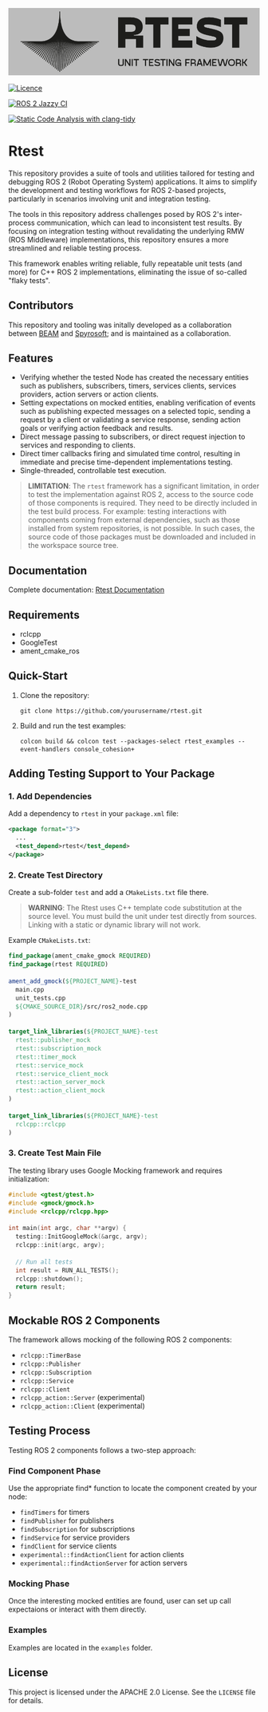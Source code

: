 ![Rtest Logo](rtest/doc/logo_h_grey.png)

[![Licence](https://img.shields.io/github/license/Beam-and-Spyrosoft/rtest?style=for-the-badge)](./LICENSE)

[![ROS 2 Jazzy CI](https://github.com/Beam-and-Spyrosoft/rtest/actions/workflows/ros2-pull-request.yml/badge.svg?branch=main)](https://github.com/Beam-and-Spyrosoft/rtest/actions/workflows/ros2-pull-request.yml)

[![Static Code Analysis with clang-tidy](https://github.com/Beam-and-Spyrosoft/rtest/actions/workflows/ros2-clang-tidy.yml/badge.svg)](https://github.com/Beam-and-Spyrosoft/rtest/actions/workflows/ros2-clang-tidy.yml)


# Rtest

This repository provides a suite of tools and utilities tailored for testing and debugging ROS 2 (Robot Operating System) applications. It aims to simplify the development and testing workflows for ROS 2-based projects, particularly in scenarios involving unit and integration testing. 

The tools in this repository address challenges posed by ROS 2's inter-process communication, which can lead to inconsistent test results. By focusing on integration testing without revalidating the underlying RMW (ROS Middleware) implementations, this repository ensures a more streamlined and reliable testing process.

This framework enables writing reliable, fully repeatable unit tests (and more) for C++ ROS 2 implementations, eliminating the issue of so-called "flaky tests".

## Contributors
This repository and tooling was initally developed as a collaboration between [BEAM](https://beam.global/) and [Spyrosoft](https://spyro-soft.com/); and is maintained as a collaboration.

## Features

- Verifying whether the tested Node has created the necessary entities such as publishers, subscribers, timers, services clients, services providers, action servers or action clients.
- Setting expectations on mocked entities, enabling verification of events such as publishing expected messages on a selected topic, sending a request by a client or validating a service response, sending action goals or verifying action feedback and results.
- Direct message passing to subscribers, or direct request injection to services and responding to clients.
- Direct timer callbacks firing and simulated time control, resulting in immediate and precise time-dependent implementations testing.
- Single-threaded, controllable test execution.

> **LIMITATION**: The `rtest` framework has a significant limitation, in order to test the implementation against ROS 2, access to the source code of those components is required. They need to be directly included in the test build process.
For example: testing interactions with components coming from external dependencies, such as those installed from system repositories, is not possible. In such cases, the source code of those packages must be downloaded and included in the workspace source tree.

## Documentation

Complete documentation: [Rtest Documentation](https://rtest.readthedocs.io/en/latest/)

## Requirements

- rclcpp
- GoogleTest
- ament_cmake_ros

## Quick-Start

1. Clone the repository:
    ```
    git clone https://github.com/yourusername/rtest.git
    ```
2. Build and run the test examples:
    ```
    colcon build && colcon test --packages-select rtest_examples --event-handlers console_cohesion+
    ```

## Adding Testing Support to Your Package

### 1. Add Dependencies

Add a dependency to `rtest` in your `package.xml` file:

```xml
<package format="3">
  ...
  <test_depend>rtest</test_depend>
</package>
```

### 2. Create Test Directory

Create a sub-folder `test` and add a `CMakeLists.txt` file there.

> **WARNING**: The Rtest uses C++ template code substitution at the source level. You must build the unit under test directly from sources. Linking with a static or dynamic library will not work.

Example `CMakeLists.txt`:

```cmake
find_package(ament_cmake_gmock REQUIRED)
find_package(rtest REQUIRED)

ament_add_gmock(${PROJECT_NAME}-test
  main.cpp
  unit_tests.cpp
  ${CMAKE_SOURCE_DIR}/src/ros2_node.cpp
)

target_link_libraries(${PROJECT_NAME}-test
  rtest::publisher_mock
  rtest::subscription_mock
  rtest::timer_mock
  rtest::service_mock
  rtest::service_client_mock
  rtest::action_server_mock
  rtest::action_client_mock
)

target_link_libraries(${PROJECT_NAME}-test
  rclcpp::rclcpp
)
```

### 3. Create Test Main File

The testing library uses Google Mocking framework and requires initialization:

```cpp
#include <gtest/gtest.h>
#include <gmock/gmock.h>
#include <rclcpp/rclcpp.hpp>

int main(int argc, char **argv) {
  testing::InitGoogleMock(&argc, argv);
  rclcpp::init(argc, argv);

  // Run all tests
  int result = RUN_ALL_TESTS();
  rclcpp::shutdown();
  return result;
}
```

## Mockable ROS 2 Components

The framework allows mocking of the following ROS 2 components:

- `rclcpp::TimerBase`
- `rclcpp::Publisher`
- `rclcpp::Subscription`
- `rclcpp::Service`
- `rclcpp::Client`
- `rclcpp_action::Server` (experimental)
- `rclcpp_action::Client` (experimental)

## Testing Process

Testing ROS 2 components follows a two-step approach:

### Find Component Phase

Use the appropriate find* function to locate the component created by your node:

- `findTimers` for timers
- `findPublisher` for publishers
- `findSubscription` for subscriptions
- `findService` for service providers
- `findClient` for service clients
- `experimental::findActionClient` for action clients
- `experimental::findActionServer` for action servers

### Mocking Phase

Once the interesting mocked entities are found, user can set up call expectaions or interact with them directly.


### Examples

Examples are located in the `examples` folder.


## License

This project is licensed under the APACHE 2.0 License. See the `LICENSE` file for details.
